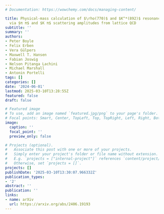 ```yaml
---
# Documentation: https://wowchemy.com/docs/managing-content/

title: Physical-mass calculation of $\rho(770)$ and $K^*(892)$ resonance parameters
  via $π π$ and $K π$ scattering amplitudes from lattice QCD
subtitle: ''
summary: ''
authors:
- Peter Boyle
- Felix Erben
- Vera Gülpers
- Maxwell T. Hansen
- Fabian Joswig
- Nelson Pitanga Lachini
- Michael Marshall
- Antonin Portelli
tags: []
categories: []
date: '2024-06-01'
lastmod: 2025-03-10T13:28:55Z
featured: false
draft: false

# Featured image
# To use, add an image named `featured.jpg/png` to your page's folder.
# Focal points: Smart, Center, TopLeft, Top, TopRight, Left, Right, BottomLeft, Bottom, BottomRight.
image:
  caption: ''
  focal_point: ''
  preview_only: false

# Projects (optional).
#   Associate this post with one or more of your projects.
#   Simply enter your project's folder or file name without extension.
#   E.g. `projects = ["internal-project"]` references `content/project/deep-learning/index.md`.
#   Otherwise, set `projects = []`.
projects: []
publishDate: '2025-03-10T13:30:07.966332Z'
publication_types:
- '2'
abstract: ''
publication: ''
links:
- name: arXiv
  url: https://arxiv.org/abs/2406.19193
---
```


